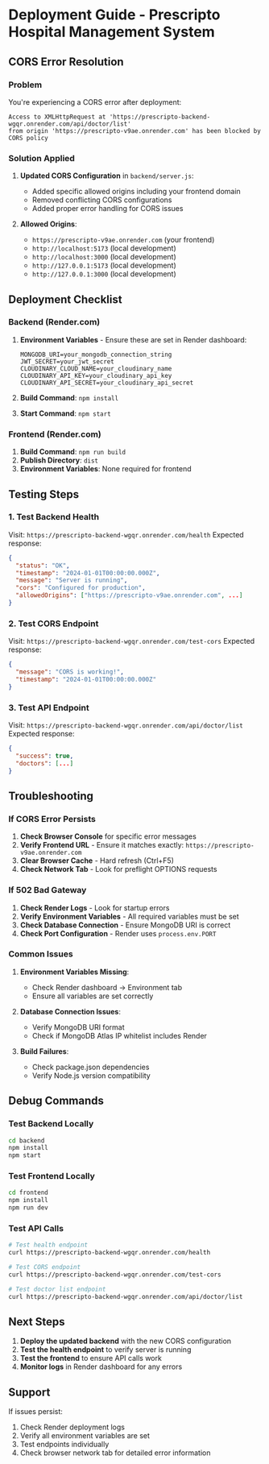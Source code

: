 # Deployment Guide - Prescripto Hospital Management System

## CORS Error Resolution

### Problem
You're experiencing a CORS error after deployment:
```
Access to XMLHttpRequest at 'https://prescripto-backend-wgqr.onrender.com/api/doctor/list' 
from origin 'https://prescripto-v9ae.onrender.com' has been blocked by CORS policy
```

### Solution Applied

1. **Updated CORS Configuration** in `backend/server.js`:
   - Added specific allowed origins including your frontend domain
   - Removed conflicting CORS configurations
   - Added proper error handling for CORS issues

2. **Allowed Origins**:
   - `https://prescripto-v9ae.onrender.com` (your frontend)
   - `http://localhost:5173` (local development)
   - `http://localhost:3000` (local development)
   - `http://127.0.0.1:5173` (local development)
   - `http://127.0.0.1:3000` (local development)

## Deployment Checklist

### Backend (Render.com)

1. **Environment Variables** - Ensure these are set in Render dashboard:
   ```
   MONGODB_URI=your_mongodb_connection_string
   JWT_SECRET=your_jwt_secret
   CLOUDINARY_CLOUD_NAME=your_cloudinary_name
   CLOUDINARY_API_KEY=your_cloudinary_api_key
   CLOUDINARY_API_SECRET=your_cloudinary_api_secret
   ```

2. **Build Command**: `npm install`
3. **Start Command**: `npm start`

### Frontend (Render.com)

1. **Build Command**: `npm run build`
2. **Publish Directory**: `dist`
3. **Environment Variables**: None required for frontend

## Testing Steps

### 1. Test Backend Health
Visit: `https://prescripto-backend-wgqr.onrender.com/health`
Expected response:
```json
{
  "status": "OK",
  "timestamp": "2024-01-01T00:00:00.000Z",
  "message": "Server is running",
  "cors": "Configured for production",
  "allowedOrigins": ["https://prescripto-v9ae.onrender.com", ...]
}
```

### 2. Test CORS Endpoint
Visit: `https://prescripto-backend-wgqr.onrender.com/test-cors`
Expected response:
```json
{
  "message": "CORS is working!",
  "timestamp": "2024-01-01T00:00:00.000Z"
}
```

### 3. Test API Endpoint
Visit: `https://prescripto-backend-wgqr.onrender.com/api/doctor/list`
Expected response:
```json
{
  "success": true,
  "doctors": [...]
}
```

## Troubleshooting

### If CORS Error Persists

1. **Check Browser Console** for specific error messages
2. **Verify Frontend URL** - Ensure it matches exactly: `https://prescripto-v9ae.onrender.com`
3. **Clear Browser Cache** - Hard refresh (Ctrl+F5)
4. **Check Network Tab** - Look for preflight OPTIONS requests

### If 502 Bad Gateway

1. **Check Render Logs** - Look for startup errors
2. **Verify Environment Variables** - All required variables must be set
3. **Check Database Connection** - Ensure MongoDB URI is correct
4. **Check Port Configuration** - Render uses `process.env.PORT`

### Common Issues

1. **Environment Variables Missing**:
   - Check Render dashboard → Environment tab
   - Ensure all variables are set correctly

2. **Database Connection Issues**:
   - Verify MongoDB URI format
   - Check if MongoDB Atlas IP whitelist includes Render

3. **Build Failures**:
   - Check package.json dependencies
   - Verify Node.js version compatibility

## Debug Commands

### Test Backend Locally
```bash
cd backend
npm install
npm start
```

### Test Frontend Locally
```bash
cd frontend
npm install
npm run dev
```

### Test API Calls
```bash
# Test health endpoint
curl https://prescripto-backend-wgqr.onrender.com/health

# Test CORS endpoint
curl https://prescripto-backend-wgqr.onrender.com/test-cors

# Test doctor list endpoint
curl https://prescripto-backend-wgqr.onrender.com/api/doctor/list
```

## Next Steps

1. **Deploy the updated backend** with the new CORS configuration
2. **Test the health endpoint** to verify server is running
3. **Test the frontend** to ensure API calls work
4. **Monitor logs** in Render dashboard for any errors

## Support

If issues persist:
1. Check Render deployment logs
2. Verify all environment variables are set
3. Test endpoints individually
4. Check browser network tab for detailed error information 